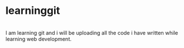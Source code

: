 # learninggit
<br>
I am learning git and i will be uploading all the code i have written while learning web development.
